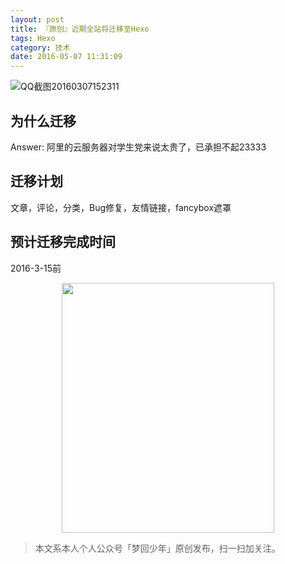 ```yaml
---
layout: post
title: 『原创』近期全站将迁移至Hexo
tags: Hexo
category: 技术
date: 2016-05-07 11:31:09
---
```


![QQ截图20160307152311](http://7xlkoc.com1.z0.glb.clouddn.com/wp-content/uploads/2016/03/2016030707241038.jpg)

## 为什么迁移

Answer: 阿里的云服务器对学生党来说太贵了，已承担不起23333

## 迁移计划

文章，评论，分类，Bug修复，友情链接，fancybox遮罩

## 预计迁移完成时间

2016-3-15前

<div align="center">
<img src="https://chucheng92.github.io/assets/img/qrcode-logo.png" width="340" height="400" />
</div>

> 本文系本人个人公众号「梦回少年」原创发布，扫一扫加关注。